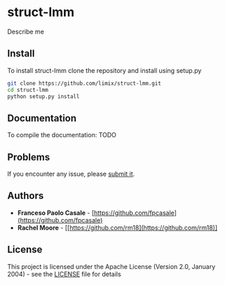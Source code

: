 # struct-lmm

Describe me

## Install

To install struct-lmm clone the repository and install using setup.py

```bash
git clone https://github.com/limix/struct-lmm.git
cd struct-lmm
python setup.py install
```

## Documentation

To compile the documentation:
TODO

## Problems

If you encounter any issue, please [submit it](https://github.com/limix/struct-lmm/issues).

## Authors

* **Franceso Paolo Casale** - [https://github.com/fpcasale](https://github.com/fpcasale)
* **Rachel Moore** - [[https://github.com/rm18](https://github.com/rm18)]

## License

This project is licensed under the Apache License (Version 2.0, January 2004) -
see the [LICENSE](LICENSE) file for details
